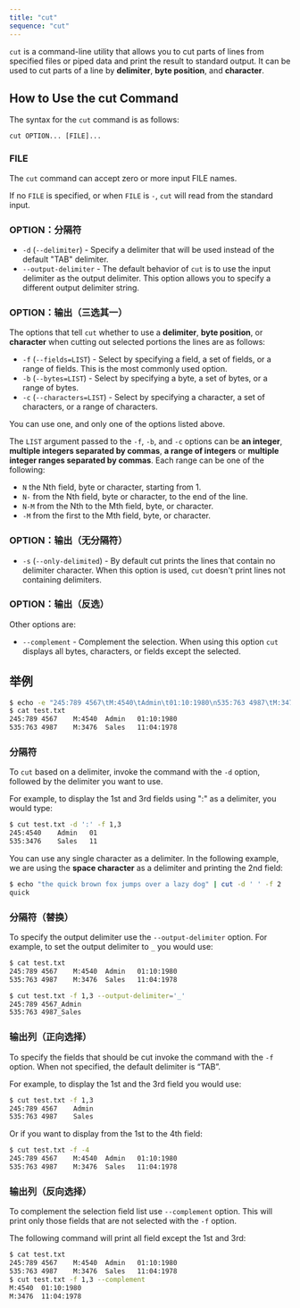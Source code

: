 ```yaml
---
title: "cut"
sequence: "cut"
---
```


`cut` is a command-line utility that allows you
to cut parts of lines from specified files or piped data and
print the result to standard output.
It can be used to cut parts of a line by **delimiter**, **byte position**, and **character**.

## How to Use the cut Command

The syntax for the `cut` command is as follows:

```text
cut OPTION... [FILE]...
```

### FILE

The `cut` command can accept zero or more input FILE names.

If no `FILE` is specified, or when `FILE` is `-`, `cut` will read from the standard input.

### OPTION：分隔符

- `-d` (`--delimiter`) - Specify a delimiter that will be used instead of the default "TAB" delimiter.
- `--output-delimiter` - The default behavior of `cut` is to use the input delimiter as the output delimiter.
  This option allows you to specify a different output delimiter string.



### OPTION：输出（三选其一）

The options that tell `cut` whether to use a **delimiter**, **byte position**, or **character**
when cutting out selected portions the lines are as follows:

- `-f` (`--fields=LIST`) - Select by specifying a field, a set of fields, or a range of fields. This is the most commonly used option.
- `-b` (`--bytes=LIST`) - Select by specifying a byte, a set of bytes, or a range of bytes.
- `-c` (`--characters=LIST`) - Select by specifying a character, a set of characters, or a range of characters.

You can use one, and only one of the options listed above.

The `LIST` argument passed to the `-f`, `-b`, and `-c` options
can be **an integer**, **multiple integers separated by commas**,
**a range of integers** or **multiple integer ranges separated by commas**.
Each range can be one of the following:

- `N` the Nth field, byte or character, starting from 1.
- `N-` from the Nth field, byte or character, to the end of the line.
- `N-M` from the Nth to the Mth field, byte, or character.
- `-M` from the first to the Mth field, byte, or character.

### OPTION：输出（无分隔符）

- `-s` (`--only-delimited`) - By default cut prints the lines that contain no delimiter character.
  When this option is used, `cut` doesn't print lines not containing delimiters.

### OPTION：输出（反选）

Other options are:

- `--complement` - Complement the selection.
  When using this option `cut` displays all bytes, characters, or fields except the selected.

## 举例

```bash
$ echo -e "245:789 4567\tM:4540\tAdmin\t01:10:1980\n535:763 4987\tM:3476\tSales\t11:04:1978" > test.txt
$ cat test.txt 
245:789 4567	M:4540	Admin	01:10:1980
535:763 4987	M:3476	Sales	11:04:1978
```

### 分隔符

To `cut` based on a delimiter, invoke the command with the `-d` option, followed by the delimiter you want to use.

For example, to display the 1st and 3rd fields using ":" as a delimiter, you would type:

```bash
$ cut test.txt -d ':' -f 1,3
245:4540	Admin	01
535:3476	Sales	11
```

You can use any single character as a delimiter.
In the following example, we are using the **space character** as a delimiter and printing the 2nd field:

```bash
$ echo "the quick brown fox jumps over a lazy dog" | cut -d ' ' -f 2
quick
```

### 分隔符（替换）

To specify the output delimiter use the `--output-delimiter` option.
For example, to set the output delimiter to `_` you would use:

```bash
$ cat test.txt 
245:789 4567	M:4540	Admin	01:10:1980
535:763 4987	M:3476	Sales	11:04:1978

$ cut test.txt -f 1,3 --output-delimiter='_'
245:789 4567_Admin
535:763 4987_Sales
```

### 输出列（正向选择）

To specify the fields that should be cut invoke the command with the `-f` option. When not specified, the default delimiter is “TAB”.

For example, to display the 1st and the 3rd field you would use:

```bash
$ cut test.txt -f 1,3
245:789 4567	Admin
535:763 4987	Sales
```

Or if you want to display from the 1st to the 4th field:

```bash
$ cut test.txt -f -4
245:789 4567	M:4540	Admin	01:10:1980
535:763 4987	M:3476	Sales	11:04:1978
```



### 输出列（反向选择）

To complement the selection field list use `--complement` option. This will print only those fields that are not selected with the `-f` option.

The following command will print all field except the 1st and 3rd:

```bash
$ cat test.txt 
245:789 4567	M:4540	Admin	01:10:1980
535:763 4987	M:3476	Sales	11:04:1978
$ cut test.txt -f 1,3 --complement
M:4540	01:10:1980
M:3476	11:04:1978
```


